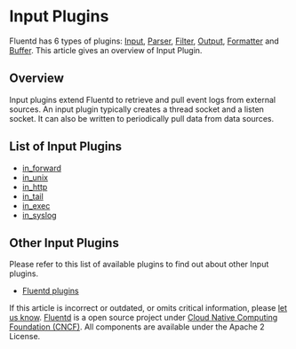 # Input Plugins

Fluentd has 6 types of plugins: [Input](./), [Parser](../parser/), [Filter](../filter/), [Output](../output/), [Formatter](../formatter/) and [Buffer](../buffer/). This article gives an overview of Input Plugin.

## Overview

Input plugins extend Fluentd to retrieve and pull event logs from external sources. An input plugin typically creates a thread socket and a listen socket. It can also be written to periodically pull data from data sources.

## List of Input Plugins

* [in\_forward](forward.md)
* [in\_unix](unix.md)
* [in\_http](http.md)
* [in\_tail](tail.md)
* [in\_exec](exec.md)
* [in\_syslog](syslog.md)

## Other Input Plugins

Please refer to this list of available plugins to find out about other Input plugins.

* [Fluentd plugins](http://fluentd.org/plugin/)

If this article is incorrect or outdated, or omits critical information, please [let us know](https://github.com/fluent/fluentd-docs-gitbook/issues?state=open). [Fluentd](http://www.fluentd.org/) is a open source project under [Cloud Native Computing Foundation \(CNCF\)](https://cncf.io/). All components are available under the Apache 2 License.


